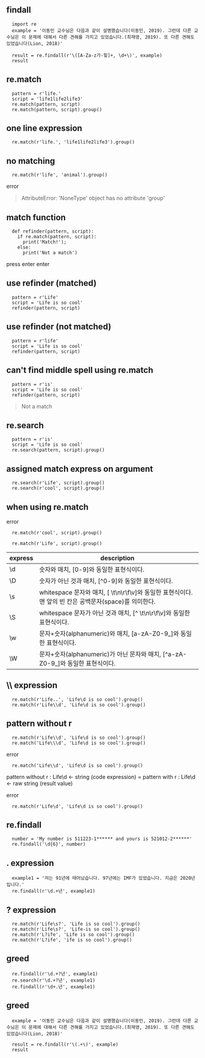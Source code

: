 
## findall
```
  import re
  example = '이동민 교수님은 다음과 같이 설명했습니다(이동민, 2019). 그런데 다른 교수님은 이 문제에 대해서 다른 견해를 가지고 있었습니다.(최재영, 2019). 또 다른 견해도 있었습니다(Lion, 2018)'

  result = re.findall(r'\([A-Za-z가-힣]+, \d+\)', example)
  result
```

## re.match
```
  pattern = r'life.'
  script = 'life1life2life3'
  re.match(pattern, script)
  re.match(pattern, script).group()
```

## one line expression
```
  re.match(r'life.', 'life1life2life3').group()
```

## no matching
```
  re.match(r'life', 'animal').group()
```
error
> AttributeError: 'NoneType' object has no attribute 'group'

## match function
```
  def refinder(pattern, script):
    if re.match(pattern, script):
      print('Match!');
    else:
      print('Not a match')
```
press enter enter


## use refinder (matched)
```
  pattern = r'Life'
  script = 'Life is so cool'
  refinder(pattern, script)
```

## use refinder (not matched)
```
  pattern = r'life'
  script = 'Life is so cool'
  refinder(pattern, script)
```


## can't find middle spell using re.match
```
  pattern = r'is'
  script = 'Life is so cool'
  refinder(pattern, script)
```
> Not a match

## re.search
```
  pattern = r'is'
  script = 'Life is so cool'
  re.search(pattern, script).group()
```

## assigned match express on argument
```
  re.search(r'Life', script).group()
  re.search(r'cool', script).group()
```

## when using re.match
error
```
  re.match(r'cool', script).group()
```

```
  re.match(r'Life', script).group()
```


express | description
------- | -----------
\d | 숫자와 매치, [0-9]와 동일한 표현식이다.
\D | 숫자가 아닌 것과 매치, [^0-9]와 동일한 표현식이다.
\s | whitespace 문자와 매치, [ \t\n\r\f\v]와 동일한 표현식이다. 맨 앞의 빈 칸은 공백문자(space)를 의미한다.
\S | whitespace 문자가 아닌 것과 매치, [^ \t\n\r\f\v]와 동일한 표현식이다.
\w | 문자+숫자(alphanumeric)와 매치, [a-zA-Z0-9_]와 동일한 표현식이다.
\W | 문자+숫자(alphanumeric)가 아닌 문자와 매치, [^a-zA-Z0-9_]와 동일한 표현식이다.


## \\\\ expression
```
  re.match(r'Life..', 'Life\d is so cool').group()
  re.match(r'Life\\d', 'Life\d is so cool').group()
```

## pattern without r
```
  re.match(r'Life\\d', 'Life\d is so cool').group()
  re.match('Life\\\d', 'Life\d is so cool').group()
```
error
```
  re.match('Life\\d', 'Life\d is so cool').group()
```

pattern without r : Life\\d <- string (code expression)
= pattern with r : Life\d <- raw string (result value)

error
```
  re.match(r'Life\d', 'Life\d is so cool').group()
```

## re.findall
```
  number = 'My number is 511223-1****** and yours is 521012-2******'
  re.findall('\d{6}', number)
```

## \. expression
```
  example1 = '저는 91년에 태어났습니다. 97년에는 IMF가 있었습니다. 지금은 2020년입니다.'
  re.findall(r'\d.+년', example1)
```


## \? expression
```
  re.match(r'Life\s?', 'Life is so cool').group()
  re.match(r'Life\s?', 'Life-is so cool').group()
  re.match(r'L?ife', 'Life is so cool').group()
  re.match(r'L?ife', 'ife is so cool').group()
```

## greed
```
  re.findall(r'\d.+?년', example1)
  re.search(r'\d.+?년', example1)
  re.findall(r'\d+.년', example1)
```


## greed
```
  example = '이동민 교수님은 다음과 같이 설명했습니다(이동민, 2019). 그런데 다른 교수님은 이 문제에 대해서 다른 견해를 가지고 있었습니다.(최재영, 2019). 또 다른 견해도 있었습니다(Lion, 2018)'

  result = re.findall(r'\(.+\)', example)
  result
```
